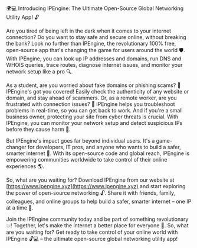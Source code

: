 🌍💻 Introducing IPEngine: The Ultimate Open-Source Global Networking Utility App! 🔓

Are you tired of being left in the dark when it comes to your internet connection? Do you want to stay safe and secure online, without breaking the bank? Look no further than IPEngine, the revolutionary 100% free, open-source app that's changing the game for users around the world 🛡️. With IPEngine, you can look up IP addresses and domains, run DNS and WHOIS queries, trace routes, diagnose internet issues, and monitor your network setup like a pro 🔍.

As a student, are you worried about fake domains or phishing scams? 🤔 IPEngine's got you covered! Easily check the authenticity of any website or domain, and stay ahead of scammers. Or, as a remote worker, are you frustrated with connection issues? 📡 IPEngine helps you troubleshoot problems in real-time, so you can get back to work. And if you're a small business owner, protecting your site from cyber threats is crucial. With IPEngine, you can monitor your network setup and detect suspicious IPs before they cause harm 💪.

But IPEngine's impact goes far beyond individual users. It's a game-changer for developers, IT pros, and anyone who wants to build a safer, smarter internet 🔧. With its open-source code and global reach, IPEngine is empowering communities worldwide to take control of their online experiences 🌎.

So, what are you waiting for? Download IPEngine from our website at [https://www.ipengine.xyz](https://www.ipengine.xyz) and start exploring the power of open-source networking 🔓. Share it with friends, family, colleagues, and online groups to help build a safer, smarter internet – one IP at a time 🚀.

Join the IPEngine community today and be part of something revolutionary 💥! Together, let's make the internet a better place for everyone 👫. So, what are you waiting for? Get ready to take control of your online world with IPEngine 🔓💻 – the ultimate open-source global networking utility app!